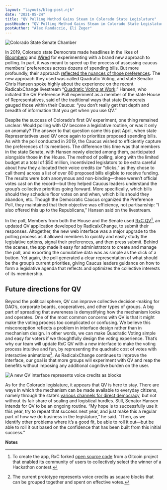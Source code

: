 ```yaml
---
layout: "layouts/blog-post.njk"
date: "2021-05-24"
title: "QV Polling Method Gains Steam in Colorado State Legislature"
postHeader: "QV Polling Method Gains Steam in Colorado State Legislature"
postAuthor: "Alex Randaccio, Eli Zeger"
---
```


![Colorado State Senate Chamber](/images/blog/colorado-senate-chamber.jpeg)

In 2019, Colorado state Democrats made headlines in the likes of [Bloomberg](https://www.bloomberg.com/news/articles/2019-05-01/a-new-way-of-voting-that-makes-zealotry-expensive) and [Wired](https://www.wired.com/story/colorado-quadratic-voting-experiment/) for experimenting with a brand new approach to polling. In part, it was meant to speed up the process of assessing caucus members’ preferences across dozens of spending bills. But more profoundly, their approach [reflected the nuances of those preferences](https://www.radicalxchange.org/media/blog/quadratic-voting-in-colorado-2020/). The new approach they used was called Quadratic Voting, and state Senator Chris Hansen spoke highly about the experience on the recent RadicalxChange livestream “[Quadratic Voting at Work](https://www.youtube.com/watch?v=dNIx52tn1sQ&feature=emb_imp_woyt).” Hansen, who initiated the QV Preference Poll experiment as a member of the state House of Representatives, said of the traditional ways that state Democrats gauged those within their Caucus: “you don’t really get that depth and breadth of information that you get when you use QV.”

Despite the success of Colorado’s first QV experiment, one thing remained unclear: Would polling with QV become a legislative routine, or was it only an anomaly? The answer to that question came this past April, when state Representatives used QV once again to prioritize proposed spending bills. As with the poll conducted in 2019, the Caucus wished to efficiently capture the preferences of its members. The difference this time was that members in the state Senate, with Hansen newly elected among them, participated alongside those in the House. The method of polling, along with the limited budget at a total of $50 million, incentivized legislators to be extra careful about how they allocated their voice credits (or “clicks,” as they chose to call them) across a list of over 80 proposed bills eligible to receive funding. The results were both anonymous and non-binding—these weren’t official votes cast on the record—but they helped Caucus leaders understand the group’s collective priorities going forward. More specifically, which bills should they schedule floor votes on and when, which bills should they abandon, etc. Though the Democratic Caucus organized the Preference Poll, they maintained that their objective was efficiency, not partisanship: “I also offered this up to the Republicans,” Hansen said on the livestream.

In the poll, Members from both the House and the Senate used [RxC QV](https://quadraticvote.radicalxchange.org/)[^1], an updated QV application developed by RadicalxChange, to submit their responses. Altogether, the new web interface was a major upgrade to the polling process as it allowed members to quickly and easily study the legislative options, signal their preferences, and then press submit. Behind the scenes, the app made it easy for administrators to create and manage the poll, and exporting the cumulative data was as simple as the click of a button. Yet again, the poll generated a clear representation of what should be the group’s current priorities, giving Caucus leaders guidance on how to form a legislative agenda that reflects and optimizes the collective interests of its membership.

## Future directions for QV

Beyond the political sphere, QV can improve collective decision-making for DAO’s, corporate boards, cooperatives, and other types of groups. A big part of spreading that awareness is demystifying how the mechanism looks and operates. One of the most common concerns with QV is that it might make the voting process too complicated or confusing. We believe this misconception reflects a problem in interface design rather than in mechanism design. In other words, we can make Quadratic Voting simple and easy for voters if we thoughtfully design the voting experience. That’s why our team will update RxC QV with a new interface to make the voting process intuitive and fun, by representing the quadratic cost of votes with interactive animations[^2]. As RadicalxChange continues to improve the interface, our goal is that more groups will experiment with QV and reap the benefits without imposing any additional cognitive burden on the user.

![A new QV interface represents voice credits as blocks](/images/blog/qv-blocks.png)

As for the Colorado legislature, it appears that QV is here to stay. There are ways in which the mechanism can be made available to everyday citizens, namely through the state’s [various channels for direct democracy](https://www.radicalxchange.org/media/blog/direct-democracy-in-the-quadratic-rockies/), but not without its fair share of scaling and logistical hurdles. Still, Senator Hansen intends for QV to be an ongoing routine. “My hope is to successfully use it this year, try to repeat that success next year, and just make this a regular part of how we do business in the legislature,” he said. “Then, as we identify other problems where it’s a good fit, be able to roll it out—but be able to roll it out based on the confidence that has been built from this initial success.”

**Notes**

[^1]: To create the app, RxC forked [open source code](https://github.com/RadicalxChange/quadratic-voting) from a Gitcoin project that enabled its community of users to collectively select the winner of a Hackathon contest.
[^2]: The current prototype represents voice credits as square blocks that can be grouped together and spent on effective votes.
